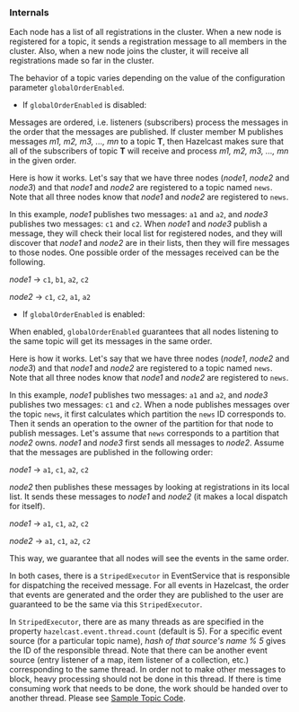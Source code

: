 

### Internals

Each node has a list of all registrations in the cluster. When a new node is registered for a topic, it sends a registration message to all members in the cluster. Also, when a new node joins the cluster, it will receive all registrations made so far in the cluster.

The behavior of a topic varies depending on the value of the configuration parameter `globalOrderEnabled`.

- If `globalOrderEnabled` is disabled:


Messages are ordered, i.e. listeners (subscribers) process the messages in the order that the messages are published. If cluster member M publishes messages *m1, m2, m3, ..., mn* to a topic **T**, then Hazelcast makes sure that all of the subscribers of topic **T** will receive and process *m1, m2, m3, ..., mn* in the given order.

Here is how it works. Let's say that we have three nodes (*node1*, *node2* and *node3*) and that *node1* and *node2* are registered to a topic named `news`. Note that all three nodes know that *node1* and *node2* are registered to `news`.
	
In this example, *node1* publishes two messages: `a1` and `a2`, and *node3* publishes two messages: `c1` and `c2`. When *node1* and *node3* publish a message, they will check their local list for registered nodes, and they will discover that *node1* and *node2* are in their lists, then they will fire messages to those nodes. One possible order of the messages received can be the following.

*node1* -> `c1`, `b1`, `a2`, `c2`

*node2* -> `c1`, `c2`, `a1`, `a2`

- If `globalOrderEnabled` is enabled:


When enabled, `globalOrderEnabled` guarantees that all nodes listening to the same topic will get its messages in the same order.

Here is how it works. Let's say that we have three nodes (*node1*, *node2* and *node3*) and that *node1* and *node2* are registered to a topic named `news`. Note that all three nodes know that *node1* and *node2* are registered to `news`.

In this example, *node1* publishes two messages: `a1` and `a2`, and *node3* publishes two messages: `c1` and `c2`. When a node publishes messages over the topic `news`, it first calculates which partition the `news` ID corresponds to. Then it sends an operation to the owner of the partition for that node to publish messages. Let's assume that `news` corresponds to a partition that *node2* owns. *node1* and *node3* first sends all messages to *node2*. Assume that the messages are published in the following order:

*node1* -> `a1`, `c1`, `a2`, `c2`

*node2* then publishes these messages by looking at registrations in its local list. It sends these messages to *node1* and *node2* (it makes a local dispatch for itself).

*node1* -> `a1`, `c1`, `a2`, `c2`

*node2* -> `a1`, `c1`, `a2`, `c2`

This way, we guarantee that all nodes will see the events in the same order.

In both cases, there is a `StripedExecutor` in EventService that is responsible for dispatching the received message. For all events in Hazelcast, the order that events are generated and the order they are published to the user are guaranteed to be the same via this `StripedExecutor`.

In `StripedExecutor`, there are as many threads as are specified in the property  `hazelcast.event.thread.count` (default is 5). For a specific event source (for a particular topic name), *hash of that source's name % 5* gives the ID of the responsible thread. Note that there can be another event source (entry listener of a map, item listener of a collection, etc.) corresponding to the same thread. In order not to make other messages to block, heavy processing should not be done in this thread. If there is time consuming work that needs to be done, the work should be handed over to another thread. Please see [Sample Topic Code](#sample-topic-code).